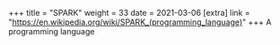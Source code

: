 +++
title = "SPARK"
weight = 33
date = 2021-03-06
[extra]
link = "https://en.wikipedia.org/wiki/SPARK_(programming_language)"
+++
A programming language

